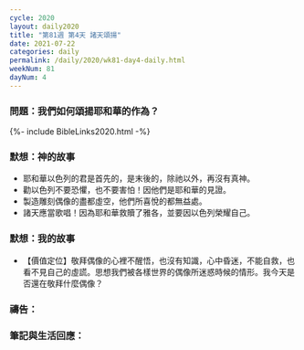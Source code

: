 ```yaml
---
cycle: 2020
layout: daily2020
title: "第81週 第4天 諸天頌揚"
date: 2021-07-22
categories: daily
permalink: /daily/2020/wk81-day4-daily.html
weekNum: 81
dayNum: 4
---
```


### 問題：我們如何頌揚耶和華的作為？
 
{%- include BibleLinks2020.html -%}

### 默想：神的故事
+ 耶和華以色列的君是首先的，是末後的，除祂以外，再沒有真神。
+ 勸以色列不要恐懼，也不要害怕！因他們是耶和華的見證。
+ 製造雕刻偶像的盡都虛空，他們所喜悅的都無益處。
+ 諸天應當歌唱！因為耶和華救贖了雅各，並要因以色列榮耀自己。

### 默想：我的故事
+ 【價值定位】敬拜偶像的心裡不醒悟，也沒有知識，心中昏迷，不能自救，也看不見自己的虛謊。思想我們被各樣世界的偶像所迷惑時候的情形。我今天是否還在敬拜什麼偶像？

### 禱告：

### 筆記與生活回應：
